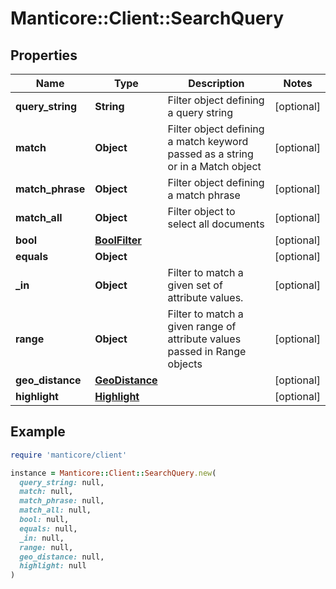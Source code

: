 # Manticore::Client::SearchQuery

## Properties

| Name | Type | Description | Notes |
| ---- | ---- | ----------- | ----- |
| **query_string** | **String** | Filter object defining a query string | [optional] |
| **match** | **Object** | Filter object defining a match keyword passed as a string or in a Match object | [optional] |
| **match_phrase** | **Object** | Filter object defining a match phrase | [optional] |
| **match_all** | **Object** | Filter object to select all documents | [optional] |
| **bool** | [**BoolFilter**](BoolFilter.md) |  | [optional] |
| **equals** | **Object** |  | [optional] |
| **_in** | **Object** | Filter to match a given set of attribute values. | [optional] |
| **range** | **Object** | Filter to match a given range of attribute values passed in Range objects | [optional] |
| **geo_distance** | [**GeoDistance**](GeoDistance.md) |  | [optional] |
| **highlight** | [**Highlight**](Highlight.md) |  | [optional] |

## Example

```ruby
require 'manticore/client'

instance = Manticore::Client::SearchQuery.new(
  query_string: null,
  match: null,
  match_phrase: null,
  match_all: null,
  bool: null,
  equals: null,
  _in: null,
  range: null,
  geo_distance: null,
  highlight: null
)
```

